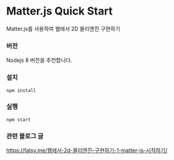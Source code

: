 # Matter.js Quick Start

Matter.js를 사용하여 웹에서 2D 물리엔진 구현하기

### 버전

Nodejs 8 버전을 추천합니다.

### 설치

```
npm install
```

### 실행

```
npm start
```

### 관련 블로그 글

https://falsy.me/웹에서-2d-물리엔진-구현하기-1-matter-js-시작하기/
